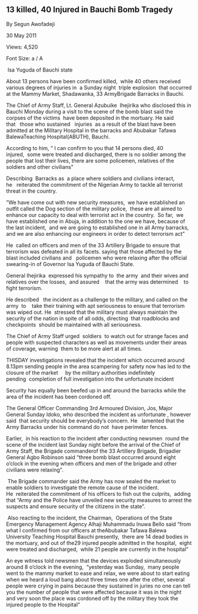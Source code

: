 ##  13 killed, 40 Injured in Bauchi Bomb Tragedy

By Segun Awofadeji

30 May 2011

Views: 4,520

Font Size: a / A

 Isa Yuguda of Bauchi state

About 13 persons have been confirmed killed,  while 40 others received various degrees of injuries in  a Sunday night  triple explosion  that occurred at the Mammy Market, Shadawanka, 33 ArmyBrigade Barracks in Bauchi.

The Chief of Army Staff, Lt. General Azubuike  Ihejirika who disclosed this in Bauchi Monday during a visit to the scene of the bomb blast said the corpses of the victims  have been deposited in the mortuary. He said that   those who sustained   injuries  as a result of the blast have been admitted at the Military Hospital in the barracks and Abubakar Tafawa BalewaTeaching Hospital\(ABUTH\), Bauchi.

According to him, “ I can confirm to you that 14 persons died, 40 injured,  some were treated and discharged, there is no soldier among the people that lost their lives, there are some policemen, relatives of the soldiers and other civilians”

Describing  Barracks as  a place where soldiers and civilians interact, he   reiterated the commitment of the Nigerian Army to tackle all terrorist threat in the country.

”We have come out with new security measures,  we have established an outfit called the Dog section of the military police,  these are all aimed to enhance our capacity to deal with terrorist act in the country.  So far,  we have established one in Abuja, in addition to the one we have, because of the last incident,  and we are going to established one in all Army barracks, and we are also enhancing our engineers in order to detect terrorism act”

He  called on officers and men of the 33 Artillery Brigade to ensure that terrorism was defeated in all its facets. saying that those affected by the blast included civilians and   policemen who were relaxing after the official swearing-in of Governor Isa Yuguda of Bauchi State.

General Ihejirika  expressed his sympathy to  the army  and their wives and relatives over the losses,  and assured    that the army was determined    to fight terrorism.

He described   the incident as a challenge to the military, and called on the army  to    take their training with apt seriousness to ensure that terrorism was wiped out. He  stressed that the military must always maintain the security of the nation in spite of all odds, directing  that roadblocks and checkpoints  should be maintained with all seriousness.

The Chief of Army Staff urged  soldiers  to watch out for strange faces and people with suspected characters as well as movements under their areas of coverage, warning  them to be more alert at all times.

THISDAY investigations revealed that the incident which occurred around 8.13pm sending people in the area scampering for safety now has led to the closure of the market     by the military authorities indefinitely pending  completion of full investigation into the unfortunate incident

Security has equally been beefed up in and around the barracks while the area of the incident has been cordoned off.

The General Officer Commanding 3rd Armoured Division, Jos, Major General Sunday Idoko, who described the incident as unfortunate , however said  that security should be everybody’s concern. He   lamented that the Army Barracks under his command do not  have perimeter fences.

Earlier,  in his reaction to the incident after conducting newsmen  round the scene of the incident last Sunday night before the arrival of the Chief of Army Staff, the Brigade commanderof the 33 Artillery Brigade, Brigadier General Agbo Robinson said “three bomb blast occurred around eight o’clock in the evening when officers and men of the brigade and other civilians were relaxing".

 The Brigade commander said the Army has now sealed the market to enable soldiers to investigate the remote cause of the incident. He  reiterated the commitment of his officers to fish out the culprits,  adding that “Army and the Police have unveiled new security measures to arrest the suspects and ensure security of the citizens in the state”.

 Also reacting to the incident, the Chairman,  Operations of the State Emergency Management Agency Alhaji Muhammadu Inuwa Bello said “from what I confirmed from our officers at theAbubakar Tafawa Balewa University Teaching Hospital Bauchi presently,  there are 14 dead bodies in the mortuary, and out of the29 injured people admitted in the hospital,  eight were treated and discharged,  while 21 people are currently in the hospital”

An eye witness told newsmen that the devices exploded simultaneously around 8 o’clock in the evening,  “yesterday was Sunday,  many people went to the mammy market to ease and relax, we were about to start eating when we heard a loud bang about three times one after the other, several people were crying in pains because they sustained in juries no one can tell you the number of people that were affected because it was in the night and very soon the place was cordoned off by the military they took the injured people to the Hospital”  
